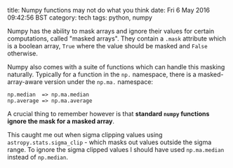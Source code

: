 title: Numpy functions may not do what you think
date: Fri  6 May 2016 09:42:56 BST
category: tech
tags: python, numpy

Numpy has the ability to mask arrays and ignore their values for certain computations, called "masked arrays". They contain a `.mask` attribute which is a boolean array, `True` where the value should be masked and `False` otherwise.

Numpy also comes with a suite of functions which can handle this masking naturally. Typically for a function in the `np.` namespace, there is a masked-array-aware version under the `np.ma.` namespace:

```
np.median  => np.ma.median
np.average => np.ma.average
```

A crucial thing to remember however is that **standard `numpy` functions ignore the mask for a masked array**.

This caught me out when sigma clipping values using `astropy.stats.sigma_clip` - which masks out values outside the sigma range. To ignore the sigma clipped values I should have used `np.ma.median` instead of `np.median`.
